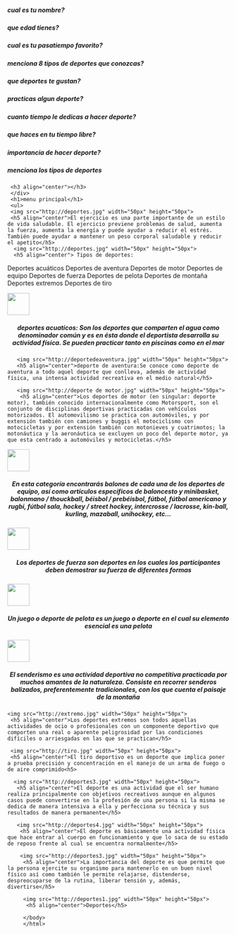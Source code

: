 <html>
  <head>
    <title><h2 align="center">FORMULARIO</h2></title>
    <style>
      h1{
    color: red;
    border: 2px solid green;
    background-color: blue;
    margin: 5px;
    padding: 5px;
    }
    .contenedor{
    text-aling: center;
    background-color: blue;
     border: 2px solid blue;
    height: 500px;
    width: 500px;
    float: right;
   }
    .uno{
    }
    .dos{
    }
    </style>
  </head>
  <body>
    <div class="formulario">
      <h5>cual es tu nombre?</h5>
        <h5>que edad tienes?</h5>
        <h5>cual es tu pasatiempo favorito?</h5>
        <h5>menciona 8 tipos de deportes que conozcas?</h5>
        <h5>que deportes te gustan?</h5>
        <h5>practicas algun deporte?</h5>
        <h5>cuanto tiempo le dedicas a hacer deporte?</h5>
        <h5>que haces en tu tiempo libre?</h5>
        <h5>importancia de hacer deporte?</h5>
        <h5>menciona los tipos de deportes</h5>
      
     <h3 align="center"></h3>
     </div>
     <h1>menu principal</h1>
     <ul>
     <img src="http://deportes.jpg" width="50px" height="50px">
     <h5 align="center">El ejercicio es una parte importante de un estilo de vida saludable. El ejercicio previene problemas de salud, aumenta la fuerza, aumenta la energía y puede ayudar a reducir el estrés. También puede ayudar a mantener un peso corporal saludable y reducir el apetito</h5>
      <img src="http://deportes.jpg" width="50px" height="50px"> 
      <h5 align="center"> Tipos de deportes: 
Deportes acuáticos
Deportes de aventura
Deportes de motor
Deportes de equipo
Deportes de fuerza
Deportes de pelota
Deportes de montaña
Deportes extremos
Deportes de tiro
</h5>
       <img src="http://deporteacuatico.jpg" width="50px" height="50px">
      <h5 align="center">deportes acuaticos: Son los deportes que comparten el agua como denominador común y es en ésta donde el deportista desarrolla su actividad física. Se pueden practicar tanto en piscinas como en el mar</h5>
      
       <img src="http://deportedeaventura.jpg" width="50px" height="50px">
       <h5 align="center">deporte de aventura:Se conoce como deporte de aventura a todo aquel deporte que conlleva, además de actividad física, una intensa actividad recreativa en el medio natural</h5>
       
       <img src="http://deporte de motor.jpg" width="50px" height="50px">
        <h5 align="center">Los deportes de motor (en singular: deporte motor), también conocido internacionalmente como Motorsport, son el conjunto de disciplinas deportivas practicadas con vehículos motorizados. El automovilismo se practica con automóviles, y por extensión también con camiones y buggis el motociclismo con motocicletas y por extensión también con motonieves y cuatrimotos; la motonáutica y la aeronáutica se excluyen un poco del deporte motor, ya que esta centrado a automóviles y motocicletas.</h5>
      
      
   <img src="http://deportes.jpg" width="50px" height="50px">
    <h5 align="center">En esta categoría encontrarás balones de cada una de los deportes de equipo, así como artículos específicos de baloncesto y minibasket, balonmano / thouckball, béisbol / prebéisbol, fútbol, fútbol americano y rugbi, fútbol sala, hockey / street hockey, intercrosse / lacrosse, kin-ball, kurling, mazaball, unihockey, etc...</h5>
   
   
 <img src="http://correr.jpg" width="50px" height="50px">
  <h5 align="center">Los deportes de fuerza son deportes en los cuales los participantes deben demostrar su fuerza de diferentes formas</h5>
  
  <img src="http://deportes.jpg" width="50px" height="50px">
   <h5 align="center">Un juego o deporte de pelota es un juego o deporte en el cual su elemento esencial es una pelota</h5>
   
   <img src="http://deportes.jpg" width="50px" height="50px">
    <h5 align="center">El senderismo es una actividad deportiva no competitiva practicada por muchos amantes de la naturaleza. Consiste en recorrer senderos balizados, preferentemente tradicionales, con los que cuenta el paisaje de la montaña</h5>
    
    <img src="http://extremo.jpg" width="50px" height="50px">
     <h5 align="center">Los deportes extremos son todos aquellas actividades de ocio o profesionales con un componente deportivo que comporten una real o aparente peligrosidad por las condiciones difíciles o arriesgadas en las que se practican</h5>
     
     <img src="http://tiro.jpg" width="50px" height="50px">
     <h5 align="center">El tiro deportivo es un deporte que implica poner a prueba precisión y concentración en el manejo de un arma de fuego o de aire comprimido<h5>
     
      <img src="http://deportes3.jpg" width="50px" height="50px">
       <h5 align="center">El deporte es una actividad que el ser humano realiza principalmente con objetivos recreativos aunque en algunos casos puede convertirse en la profesión de una persona si la misma se dedica de manera intensiva a ella y perfecciona su técnica y sus resultados de manera permanente</h5>
       
       <img src="http://deportes4.jpg" width="50px" height="50px">
        <h5 align="center">El deporte es básicamente una actividad física que hace entrar al cuerpo en funcionamiento y que lo saca de su estado de reposo frente al cual se encuentra normalmente</h5>
        
        <img src="http://deportes3.jpg" width="50px" height="50px">
         <h5 align="center">La importancia del deporte es que permite que la persona ejercite su organismo para mantenerlo en un buen nivel físico así como también le permite relajarse, distenderse, despreocuparse de la rutina, liberar tensión y, además, divertirse</h5>
         
         <img src="http://deportes1.jpg" width="50px" height="50px">
          <h5 align="center">Deportes</h5>
          
         </body>
         </html>
         
